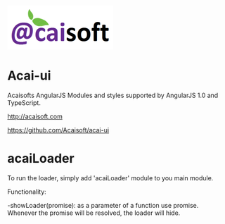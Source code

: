 ![Acaisoft](https://raw.githubusercontent.com/Acaisoft/PokerTutorial/master/styles/images/logo.png)

# Acai-ui
Acaisofts AngularJS Modules and styles supported by AngularJS 1.0 and TypeScript.

<a href="http://acaisoft.com" target="_blank">http://acaisoft.com</a>

<a href="https://github.com/Acaisoft/acai-ui" target="_blank">https://github.com/Acaisoft/acai-ui</a>

# acaiLoader

To run the loader, simply add 'acaiLoader' module to you main module.

Functionality:

-showLoader(promise): as a parameter of a function use promise. Whenever the promise will be resolved, the loader will hide.

